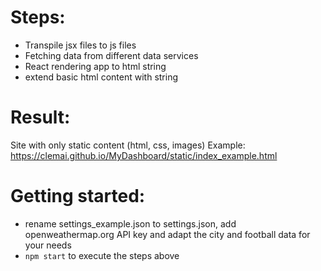 # Steps: 
- Transpile jsx files to js files
- Fetching data from different data services
- React rendering app to html string
- extend basic html content with string

# Result: 
Site with only static content (html, css, images)
Example: https://clemai.github.io/MyDashboard/static/index_example.html

# Getting started:
- rename settings_example.json to settings.json, add openweathermap.org API key and adapt the city and football data for your needs
- `npm start` to execute the steps above

